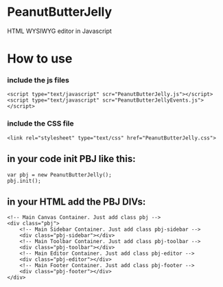 PeanutButterJelly
=================

HTML WYSIWYG editor in Javascript

# How to use

### include the js files

	<script type="text/javascript" scr="PeanutButterJelly.js"></script>
	<script type="text/javascript" scr="PeanutButterJellyEvents.js"></script>

### include the CSS file

	<link rel="stylesheet" type="text/css" href="PeanutButterJelly.css">
	
## in your code init PBJ like this:	

	var pbj = new PeanutButterJelly();
	pbj.init();
	
## in your HTML add the PBJ DIVs:

	<!-- Main Canvas Container. Just add class pbj -->
	<div class="pbj">
		<!-- Main Sidebar Container. Just add class pbj-sidebar -->
		<div class="pbj-sidebar"></div>
		<!-- Main Toolbar Container. Just add class pbj-toolbar -->
		<div class="pbj-toolbar"></div>
		<!-- Main Editor Container. Just add class pbj-editor -->
		<div class="pbj-editor"></div>
		<!-- Main Footer Container. Just add class pbj-footer -->
		<div class="pbj-footer"></div>
	</div>
	
	

